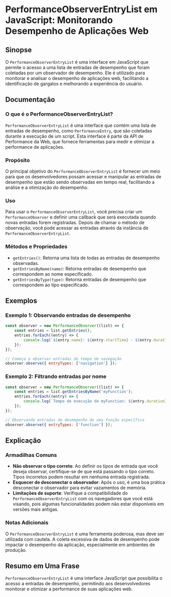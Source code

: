 <!--
Meta Description: # PerformanceObserverEntryList em JavaScript: Monitorando Desempenho de Aplicações Web ## Sinopse O `PerformanceObserverEntryList` é uma interface em ...
Meta Keywords: desempenho, que, entradas, uma, performanceobserverentrylist
-->

# PerformanceObserverEntryList em JavaScript: Monitorando Desempenho de Aplicações Web

## Sinopse
O `PerformanceObserverEntryList` é uma interface em JavaScript que permite o acesso a uma lista de entradas de desempenho que foram coletadas por um observador de desempenho. Ele é utilizado para monitorar e analisar o desempenho de aplicações web, facilitando a identificação de gargalos e melhorando a experiência do usuário.

## Documentação
### O que é o PerformanceObserverEntryList?
`PerformanceObserverEntryList` é uma interface que contém uma lista de entradas de desempenho, como `PerformanceEntry`, que são coletadas durante a execução de um script. Esta interface é parte da API de Performance da Web, que fornece ferramentas para medir e otimizar a performance de aplicações.

### Propósito
O principal objetivo do `PerformanceObserverEntryList` é fornecer um meio para que os desenvolvedores possam acessar e manipular as entradas de desempenho que estão sendo observadas em tempo real, facilitando a análise e a otimização do desempenho.

### Uso
Para usar o `PerformanceObserverEntryList`, você precisa criar um `PerformanceObserver` e definir uma callback que será executada quando novas entradas forem registradas. Depois de chamar o método de observação, você pode acessar as entradas através da instância de `PerformanceObserverEntryList`.

### Métodos e Propriedades
- `getEntries()`: Retorna uma lista de todas as entradas de desempenho observadas.
- `getEntriesByName(name)`: Retorna entradas de desempenho que correspondem ao nome especificado.
- `getEntriesByType(type)`: Retorna entradas de desempenho que correspondem ao tipo especificado.

## Exemplos
### Exemplo 1: Observando entradas de desempenho
```javascript
const observer = new PerformanceObserver((list) => {
    const entries = list.getEntries();
    entries.forEach((entry) => {
        console.log(`${entry.name}: ${entry.startTime} - ${entry.duration}`);
    });
});

// Começa a observar entradas de tempo de navegação
observer.observe({ entryTypes: ['navigation'] });
```

### Exemplo 2: Filtrando entradas por nome
```javascript
const observer = new PerformanceObserver((list) => {
    const entries = list.getEntriesByName('myFunction');
    entries.forEach((entry) => {
        console.log(`Tempo de execução de myFunction: ${entry.duration}ms`);
    });
});

// Observando entradas de desempenho de uma função específica
observer.observe({ entryTypes: ['function'] });
```

## Explicação
### Armadilhas Comuns
- **Não observar o tipo correto**: Ao definir os tipos de entrada que você deseja observar, certifique-se de que está passando o tipo correto. Tipos incorretos podem resultar em nenhuma entrada registrada.
- **Esquecer de desconectar o observador**: Após o uso, é uma boa prática desconectar o observador para evitar vazamentos de memória.
- **Limitações de suporte**: Verifique a compatibilidade do `PerformanceObserverEntryList` com os navegadores que você está visando, pois algumas funcionalidades podem não estar disponíveis em versões mais antigas.

### Notas Adicionais
O `PerformanceObserverEntryList` é uma ferramenta poderosa, mas deve ser utilizada com cautela. A coleta excessiva de dados de desempenho pode impactar o desempenho da aplicação, especialmente em ambientes de produção.

## Resumo em Uma Frase
`PerformanceObserverEntryList` é uma interface JavaScript que possibilita o acesso a entradas de desempenho, permitindo aos desenvolvedores monitorar e otimizar a performance de suas aplicações web.